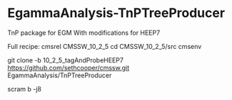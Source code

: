 # EgammaAnalysis-TnPTreeProducer
TnP package for EGM
With modifications for HEEP7

Full recipe:
cmsrel CMSSW_10_2_5 
cd CMSSW_10_2_5/src 
cmsenv 
 
git clone -b 10_2_5_tagAndProbeHEEP7  https://github.com/sethcooper/cmssw.git EgammaAnalysis/TnPTreeProducer 
 
scram b -j8 

